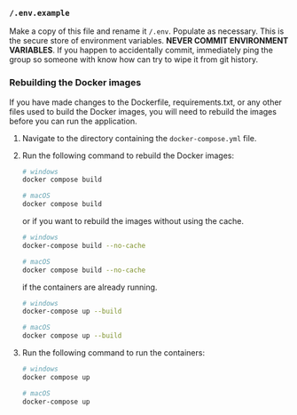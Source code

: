 ### `/.env.example`

Make a copy of this file and rename it `/.env`. Populate as necessary. This is the secure store of environment variables.
**NEVER COMMIT ENVIRONMENT VARIABLES**. If you happen to accidentally commit, immediately ping the group so someone with know how can try to wipe it from git history.

### Rebuilding the Docker images

If you have made changes to the Dockerfile, requirements.txt, or any other files used to build the Docker images, you will need to rebuild the images before you can run the application.

1. Navigate to the directory containing the `docker-compose.yml` file.

2. Run the following command to rebuild the Docker images:
    ```bash
    # windows
    docker compose build

    # macOS
    docker compose build
    ```
    or if you want to rebuild the images without using the cache.
    ```bash
    # windows
    docker-compose build --no-cache

    # macOS
    docker compose build --no-cache
    ```
    if the containers are already running.
    ```bash
    # windows
    docker-compose up --build

    # macOS
    docker compose up --build
    ```

3. Run the following command to run the containers:
    ```bash
    # windows
    docker compose up

    # macOS
    docker-compose up
    ```
